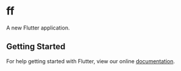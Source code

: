 # ff

A new Flutter application.

## Getting Started

For help getting started with Flutter, view our online
[documentation](https://flutter.io/).
